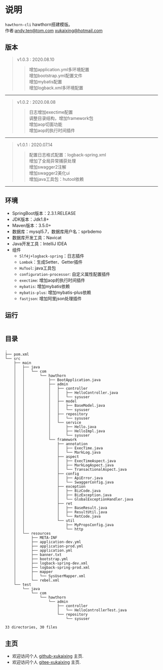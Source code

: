# 说明

  `hawthorn-cli` hawthorn搭建模版。   
  作者:andy.ten@tom.com
      xukaixing@hotmail.com
  
## 版本
> v1.0.3 : 2020.08.10 
>> 增加application.yml多环境配置    
>> 增加bootstrap.yml配置文件  
>> 增加mybatis配置  
>> 增加logback.xml多环境配置

---

> v1.0.2 : 2020.08.08 
>> 日志增加exectime配置  
>> 调整目录结构，增加framework包  
>> 增加aop切面功能  
>> 增加aop的执行时间插件

---

> v1.0.1 : 2020.07.14 
>> 配置日志格式配置：logback-spring.xml    
>> 增加了全局异常捕获处理  
>> 增加swagger2注解  
>> 增加swagger2美化ui  
>> 增加java工具包：hutool依赖

---

## 环境

- SpringBoot版本：2.3.1.RELEASE
- JDK版本：Jdk1.8+
- Maven版本：3.5.0+
- 数据库：mysql5.7，数据库用户名：sprbdemo
- 数据库开发工具：Navicat
- Java开发工具：IntelliJ IDEA
- 组件
  - `Slf4j+logback-spring`：日志插件
  - `Lombok`：生成Setter、Getter插件
  - `HuTool`: java工具包
  - `configuration-processor`: 自定义属性配置插件
  - `exectime`: 增加aop的执行时间插件
  - `mybatis`: 增加mybatis依赖
  - `mybatis-plus`: 增加mybatis-plus依赖
  - `fastjson`: 增加阿里json处理插件
  
## 运行

```java


```

## 目录

``` 目录
.
├── pom.xml
└── src
    ├── main
    │   ├── java
    │   │   └── com
    │   │       └── hawthorn
    │   │           ├── BootApplication.java
    │   │           ├── admin
    │   │           │   ├── controller
    │   │           │   │   ├── HelloController.java
    │   │           │   │   └── sysuser
    │   │           │   ├── model
    │   │           │   │   ├── BaseModel.java
    │   │           │   │   └── sysuser
    │   │           │   ├── repository
    │   │           │   │   └── sysuser
    │   │           │   └── service
    │   │           │       ├── Hello.java
    │   │           │       ├── HelloImpl.java
    │   │           │       └── sysuser
    │   │           └── framework
    │   │               ├── annotation
    │   │               │   ├── ExecTime.java
    │   │               │   └── MarkLog.java
    │   │               ├── aspect
    │   │               │   ├── ExecTimeAspect.java
    │   │               │   ├── MarkLogAspect.java
    │   │               │   └── TransactionalAspect.java
    │   │               ├── config
    │   │               │   ├── ApiError.java
    │   │               │   └── SwaggerConfig.java
    │   │               ├── exception
    │   │               │   ├── BizCode.java
    │   │               │   ├── BizException.java
    │   │               │   └── GlobalExceptionHandler.java
    │   │               ├── ret
    │   │               │   ├── BaseResult.java
    │   │               │   ├── ResultUtil.java
    │   │               │   └── RetCode.java
    │   │               └── util
    │   │                   ├── MyPropsConfig.java
    │   │                   └── http
    │   └── resources
    │       ├── META-INF
    │       ├── application-dev.yml
    │       ├── application-prod.yml
    │       ├── application.yml
    │       ├── banner.txt
    │       ├── bootstrap.yml
    │       ├── logback-spring-dev.xml
    │       ├── logback-spring-prod.xml
    │       ├── mapper
    │       │   └── SysUserMapper.xml
    │       └── rebel.xml
    └── test
        └── java
            └── com
                └── hawthorn
                    └── admin
                        ├── controller
                        │   └── HelloControllerTest.java
                        └── repository
                            └── sysuser

33 directories, 30 files

```

## 主页

- 欢迎访问个人 [github-xukaixing](https://github.com/xukaixing) 主页.
- 欢迎访问个人 [gitee-xukaixing](https://gitee.com/xukaixing) 主页.
